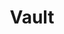---
title: Vault
categories:
  - secret-store
docs:
  - id: java
    url: https://www.testcontainers.org/modules/vault/
    example: |
      ```
      var vault = new VaultContainer<>(DockerImageName.parse(("hashicorp/vault:1.13.0"));
      vault.start();
      ```
  - id: go
    url: https://golang.testcontainers.org/modules/vault/
    example: |
      ```go
      container, err := vault.StartContainer(ctx,
        vault.WithImageName("hashicorp/vault:1.13.0"),
        vault.WithToken("root-token"),
        vault.WithInitCommand("secrets enable transit", "write -f transit/keys/my-key"),
        vault.WithInitCommand("kv put secret/test1 foo1=bar1"),
      )
      ```
description: |
  A secure token vault
---